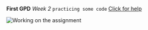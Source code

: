 **First GPD**
*Week 2*
`practicing some code`
[Click for help](www.google.com)

![Working on the assignment]()